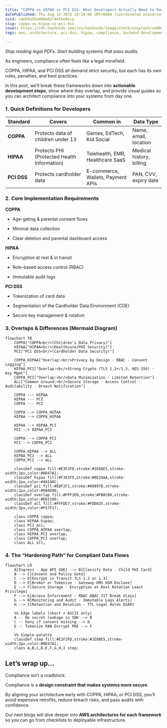```yaml
---
title: "COPPA vs HIPAA vs PCI DSS: What Developers Actually Need to Know"
datePublished: Thu Aug 14 2025 10:28:00 GMT+0000 (Coordinated Universal Time)
cuid: cmeb9a5ho000w02l4ef6e9ecp
slug: coppa-vs-hipaa-vs-pci-dss
cover: https://cdn.hashnode.com/res/hashnode/image/stock/unsplash/veNb0DDegzE/upload/368652cc590f1cc66b7062c3480c3ec4.jpeg
tags: aws, architecture, pci-dss, hipaa, compliance, backend-developments, cloud-security, coppa

---
```


*Stop reading legal PDFs. Start building systems that pass audits.*

As engineers, compliance often feels like a legal minefield.

COPPA, HIPAA, and PCI DSS all demand strict security, but each has its own rules, penalties, and best practices.

In this post, we’ll break these frameworks down into **actionable development steps**, show where they overlap, and provide visual guides so you can architect compliance into your systems from day one.

### **1\. Quick Definitions for Developers**

| **Standard** | **Covers** | **Common in** | **Data Type** |
| --- | --- | --- | --- |
| **COPPA** | Protects data of children under 13 | Games, EdTech, Kid Social | Name, email, location |
| **HIPAA** | Protects PHI (Protected Health Information) | Telehealth, EMR, Healthcare SaaS | Medical history, billing |
| **PCI DSS** | Protects cardholder data | E-commerce, Wallets, Payment APIs | PAN, CVV, expiry date |

### **2\. Core Implementation Requirements**

**COPPA**

* Age-gating & parental consent flows
    
* Minimal data collection
    
* Clear deletion and parental dashboard access
    

**HIPAA**

* Encryption at rest & in transit
    
* Role-based access control (RBAC)
    
* Immutable audit logs
    

**PCI DSS**

* Tokenization of card data
    
* Segmentation of the Cardholder Data Environment (CDE)
    
* Secure key management & rotation
    

### **3\. Overlaps & Differences (Mermaid Diagram)**

```mermaid
flowchart TB
    COPPA["COPPA<br/>(Children's Data Privacy)"]
    HIPAA["HIPAA<br/>(Healthcare/PHI Security)"]
    PCI["PCI DSS<br/>(Cardholder Data Security)"]

    COPPA_HIPAA["Overlap:<br/>Privacy by Design · RBAC · Consent Logging"]
    HIPAA_PCI["Overlap:<br/>Strong Crypto (TLS 1.2+/1.3, AES-256) · Key Mgmt"]
    COPPA_PCI["Overlap:<br/>Data Minimization · Limited Retention"]
    ALL["Common Ground:<br/>Secure Storage · Access Control · Auditability · Breach Notification"]

    COPPA --- HIPAA
    HIPAA --- PCI
    COPPA --- PCI

    COPPA --> COPPA_HIPAA
    HIPAA --> COPPA_HIPAA

    HIPAA --> HIPAA_PCI
    PCI --> HIPAA_PCI

    COPPA --> COPPA_PCI
    PCI --> COPPA_PCI

    COPPA_HIPAA --> ALL
    HIPAA_PCI --> ALL
    COPPA_PCI --> ALL

    classDef coppa fill:#E3F2FD,stroke:#1E88E5,stroke-width:2px,color:#0D47A1;
    classDef hipaa fill:#F3E5F5,stroke:#8E24AA,stroke-width:2px,color:#4A148C;
    classDef pci fill:#E0F2F1,stroke:#00897B,stroke-width:2px,color:#004D40;
    classDef overlap fill:#FFF3E0,stroke:#FB8C00,stroke-width:2px,color:#E65100;
    classDef all fill:#FFFDE7,stroke:#FDD835,stroke-width:3px,color:#F57F17;

    class COPPA coppa;
    class HIPAA hipaa;
    class PCI pci;
    class COPPA_HIPAA overlap;
    class HIPAA_PCI overlap;
    class COPPA_PCI overlap;
    class ALL all;
```

### **4\. The “Hardening Path” for Compliant Data Flows**

```mermaid
flowchart LR
    A[Ingress - App API SDK] --> B[Classify Data - Child PHI Card]
    B --> C[Consent and Policy Gate]
    C --> D[Encrypt in Transit TLS 1.2 or 1.3]
    D --> E[Broker or Tokenize - Gateway KMS HSM Enclave]
    E --> F[Secure Storage - Encryption at Rest Rotation Least Privilege]
    F --> G[Access Enforcement - RBAC ABAC JIT Break Glass]
    G --> H[Monitoring and Audit - Immutable Logs Alerts]
    H --> I[Retention and Deletion - TTL Legal Holds DSAR]

    %% Edge labels (short + ASCII only)
    A -- No secret leakage in SDK --> B
    C -- Deny if consent missing --> D
    E -- Tokenize PAN Encrypt PHI --> F

    %% Simple palette
    classDef step fill:#E3F2FD,stroke:#1E88E5,stroke-width:2px,color:#0D47A1;
    class A,B,C,D,E,F,G,H,I step;
```

## **Let’s wrap up…**

Compliance isn’t a roadblock.

Compliance is a **design constraint that makes systems more secure**.

By aligning your architecture early with COPPA, HIPAA, or PCI DSS, you’ll avoid expensive retrofits, reduce breach risks, and pass audits with confidence.

Our next blogs will dive deeper into **AWS architectures for each framework** so you can go from checklists to deployable infrastructure.